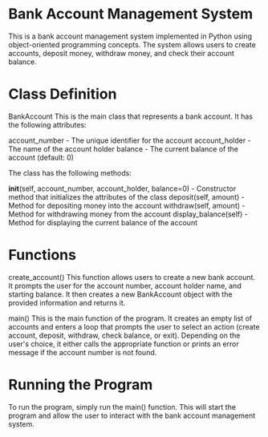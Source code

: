 # Bank Account Management System
This is a bank account management system implemented in Python using object-oriented programming concepts. The system allows users to create accounts, deposit money, withdraw money, and check their account balance.

# Class Definition
BankAccount
This is the main class that represents a bank account. It has the following attributes:

account_number - The unique identifier for the account
account_holder - The name of the account holder
balance - The current balance of the account (default: 0)

The class has the following methods:

__init__(self, account_number, account_holder, balance=0) - Constructor method that initializes the attributes of the class
deposit(self, amount) - Method for depositing money into the account
withdraw(self, amount) - Method for withdrawing money from the account
display_balance(self) - Method for displaying the current balance of the account

# Functions
create_account()
This function allows users to create a new bank account. It prompts the user for the account number, account holder name, and starting balance. It then creates a new BankAccount object with the provided information and returns it.

main()
This is the main function of the program. It creates an empty list of accounts and enters a loop that prompts the user to select an action (create account, deposit, withdraw, check balance, or exit). Depending on the user's choice, it either calls the appropriate function or prints an error message if the account number is not found.

# Running the Program
To run the program, simply run the main() function. This will start the program and allow the user to interact with the bank account management system.
